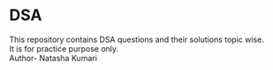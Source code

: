# DSA
This repository contains DSA questions and their solutions topic wise.
<br>
It is for practice purpose only.
<br>
Author- Natasha Kumari
